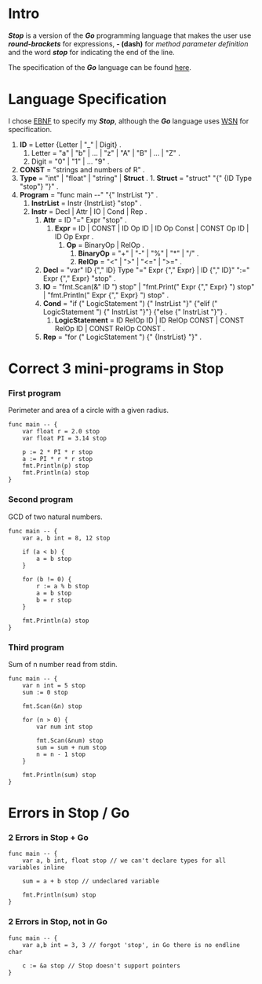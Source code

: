# Intro

_**Stop**_ is a version of the _**Go**_ programming language that makes the user use **_round-brackets_** for expressions, **- (dash)** for _method parameter definition_ and the word _**stop**_ for indicating the end of the line.

The specification of the _**Go**_ language can be found [here](https://go.dev/ref/spec).

# Language Specification

I chose [EBNF](https://en.wikipedia.org/wiki/Extended_Backus%E2%80%93Naur_form) to specify my _**Stop**_, although the _**Go**_ language uses [WSN](https://en.wikipedia.org/wiki/Wirth_syntax_notation) for specification.

1. **ID** = Letter {Letter | "\_" | Digit} .
	1. Letter = "a" | "b" | ... | "z" | "A" | "B" | ... | "Z" .
	2. Digit = "0" | "1" | ... "9" .
2. **CONST** = "strings and numbers of R" .
3. **Type** = "int" | "float" | "string" | **Struct** .
		1. **Struct** =  "struct" "{" {ID Type "stop"} "}" .
4. **Program** = "func main --" "{" InstrList "}" .
	1. **InstrList** = Instr {InstrList} "stop" .
	2. **Instr** = Decl | Attr |  IO | Cond | Rep .
		1. **Attr** = ID "=" Expr "stop" .
			1. **Expr** = ID | CONST | ID Op ID | ID Op Const | CONST Op ID | ID Op Expr .
				1. **Op** = BinaryOp | RelOp .
					1. **BinaryOp** = "+" | "-" | "%" | "\*" | "/" .
					2. **RelOp** = "<" | ">" | "<=" | ">=" .
		2. **Decl** = "var" ID {"," ID} Type "=" Expr {"," Expr} | ID {"," ID}" ":=" Expr {"," Expr} "stop" . 
		3. **IO** = "fmt.Scan(&" ID ") stop" | "fmt.Print(" Expr {"," Expr} ") stop" | "fmt.Println(" Expr {"," Expr} ") stop" .
		4. **Cond** = "if (" LogicStatement ") {" InstrList "}" {"elif (" LogicStatement ") {" InstrList "}"} {"else {" InstrList "}"} .
			1. **LogicStatement** = ID RelOp ID | ID RelOp CONST | CONST RelOp ID | CONST RelOp CONST .
		5. **Rep** = "for (" LogicStatement ") {" {InstrList} "}" .

# Correct 3 mini-programs in Stop
### First program

Perimeter and area of a circle with a given radius.

```
func main -- {
	var float r = 2.0 stop
	var float PI = 3.14 stop

	p := 2 * PI * r stop
	a := PI * r * r stop
	fmt.Println(p) stop
	fmt.Println(a) stop
}
```

### Second program

GCD of two natural numbers.

```
func main -- {
	var a, b int = 8, 12 stop

	if (a < b) {
		a = b stop
	}

	for (b != 0) {
		r := a % b stop
		a = b stop
		b = r stop
	}

	fmt.Println(a) stop
}
```

### Third program

Sum of n number read from stdin.

```
func main -- {
	var n int = 5 stop
	sum := 0 stop

	fmt.Scan(&n) stop

	for (n > 0) {
		var num int stop

		fmt.Scan(&num) stop
		sum = sum + num stop
		n = n - 1 stop
	}

	fmt.Println(sum) stop
}
```

# Errors in Stop / Go

### 2 Errors in Stop + Go

```
func main -- {
	var a, b int, float stop // we can't declare types for all variables inline

	sum = a + b stop // undeclared variable

	fmt.Println(sum) stop
}
```

### 2 Errors in Stop, not in Go

```
func main -- {
	var a,b int = 3, 3 // forgot 'stop', in Go there is no endline char

	c := &a stop // Stop doesn't support pointers
}
```
